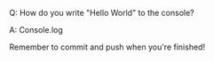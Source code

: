 Q: How do you write "Hello World" to the console?

A: Console.log


Remember to commit and push when you're finished!
